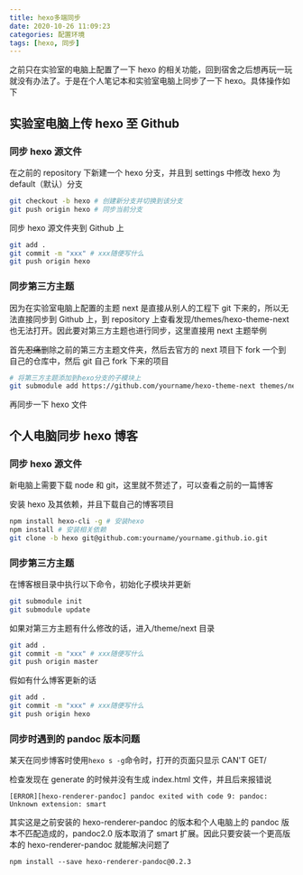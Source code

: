 ```yaml
---
title: hexo多端同步
date: 2020-10-26 11:09:23
categories: 配置环境
tags: [hexo, 同步]
---
```


之前只在实验室的电脑上配置了一下 hexo 的相关功能，回到宿舍之后想再玩一玩就没有办法了。于是在个人笔记本和实验室电脑上同步了一下 hexo。具体操作如下

<!--more-->

## 实验室电脑上传 hexo 至 Github

### 同步 hexo 源文件

在之前的 repository 下新建一个 hexo 分支，并且到 settings 中修改 hexo 为 default（默认）分支

```bash
git checkout -b hexo # 创建新分支并切换到该分支
git push origin hexo # 同步当前分支
```

同步 hexo 源文件夹到 Github 上

```bash
git add .
git commit -m "xxx" # xxx随便写什么
git push origin hexo
```

### 同步第三方主题

因为在实验室电脑上配置的主题 next 是直接从别人的工程下 git 下来的，所以无法直接同步到 Github 上，到 repository 上查看发现/themes/hexo-theme-next 也无法打开。因此要对第三方主题也进行同步，这里直接用 next 主题举例

首先~~忍痛~~删除之前的第三方主题文件夹，然后去官方的 next 项目下 fork 一个到自己的仓库中，然后 git 自己 fork 下来的项目

```bash
# 将第三方主题添加到hexo分支的子模块上
git submodule add https://github.com/yourname/hexo-theme-next themes/next
```

再同步一下 hexo 文件

## 个人电脑同步 hexo 博客

### 同步 hexo 源文件

新电脑上需要下载 node 和 git，这里就不赘述了，可以查看之前的一篇博客

安装 hexo 及其依赖，并且下载自己的博客项目

```bash
npm install hexo-cli -g # 安装hexo
npm install # 安装相关依赖
git clone -b hexo git@github.com:yourname/yourname.github.io.git
```

### 同步第三方主题

在博客根目录中执行以下命令，初始化子模块并更新

```bash
git submodule init
git submodule update
```

如果对第三方主题有什么修改的话，进入/theme/next 目录

```bash
git add .
git commit -m "xxx" # xxx随便写什么
git push origin master
```

假如有什么博客更新的话

```bash
git add .
git commit -m "xxx" # xxx随便写什么
git push origin hexo
```

### 同步时遇到的 pandoc 版本问题

某天在同步博客时使用`hexo s -g`命令时，打开的页面只显示 CAN'T GET/

检查发现在 generate 的时候并没有生成 index.html 文件，并且后来报错说

```
[ERROR][hexo-renderer-pandoc] pandoc exited with code 9: pandoc: Unknown extension: smart
```

其实这是之前安装的 hexo-renderer-pandoc 的版本和个人电脑上的 pandoc 版本不匹配造成的，pandoc2.0 版本取消了 smart 扩展。因此只要安装一个更高版本的 hexo-renderer-pandoc 就能解决问题了

```
npm install --save hexo-renderer-pandoc@0.2.3
```

